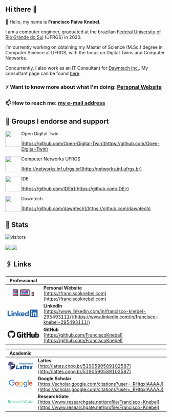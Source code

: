 ## Hi there 👋

💬 Hello, my name is **Francisco Paiva Knebel**.

I am a computer engineer, graduated at the brazilian [Federal University of Rio Grande do Sul](https://ufrgs.br) (UFRGS) in 2020.

I’m currently working on obtaining my Master of Science (M.Sc.) degree in Computer Science at UFRGS, with the focus on Digital Twins and Computer Networks.

Concurrently, I also work as an IT Consultant for [Dawntech Inc.](https://dawntech.dev/). My consultant page can be found [here](https://dawntech.dev/consultants/francisco).

### ⚡ Want to know more about what I'm doing: [Personal Website](https://franciscoknebel.com)

### 📫 How to reach me: <a href="mailto:franciscopaivaknebel@gmail.com">my e-mail address</a>

## 👯 Groups I endorse and support

<img width="50" height="50" align="left" src="https://avatars.githubusercontent.com/u/64329177?s=50&v=4">
Open Digital Twin

[https://github.com/Open-Digital-Twin](https://github.com/Open-Digital-Twin)

<img width="50" height="50" align="left" src="https://avatars.githubusercontent.com/u/3741590?s=50&v=4">
Computer Networks UFRGS

[http://networks.inf.ufrgs.br](http://networks.inf.ufrgs.br)

<img width="50" height="50" align="left" src="https://avatars.githubusercontent.com/u/17241356?s=200&v=4">
IDE

[https://github.com/IDEjr](https://github.com/IDEjr)

<img width="50" height="50" align="left" src="https://avatars.githubusercontent.com/u/23394280?s=200&v=4">
Dawntech

[https://github.com/dawntech](https://github.com/dawntech)

## 🧮 Stats

![visitors](https://visitor-badge.glitch.me/badge?page_id=franciscoknebel.visitor-badge)

<a href="https://github.com/anuraghazra/github-readme-stats">
  <img align="center" src="https://github-readme-stats.vercel.app/api?username=franciscoknebel&show_icons=true&theme=dracula&count_private=true&hide_rank=true&line_height=22" />
</a>
<a href="https://github.com/anuraghazra/convoychat">
  <img align="center" src="https://github-readme-stats.vercel.app/api/top-langs/?username=franciscoknebel&theme=dracula&layout=compact&langs_count=8&count_private=true&hide=SystemVerilog,VHDL" />
</a>

## 🖇 Links

| Professional | |
| --- | --- |
| [![Website](static/website.png)](https://franciscoknebel.com) | **Personal Website** <br> [https://franciscoknebel.com](https://franciscoknebel.com) |
| [![LinkedIn](static/linkedin.png)](https://www.linkedin.com/in/francisco-knebel-295493111/) | **LinkedIn** <br> [https://www.linkedin.com/in/francisco-knebel-295493111/](https://www.linkedin.com/in/francisco-knebel-295493111/) |
| [![GitHub](static/github.png)](https://github.com/FranciscoKnebel) | **GitHub** <br> [https://github.com/FranciscoKnebel](https://github.com/FranciscoKnebel) |

| Academic | |
| --- | --- |
| [![Lattes](static/lattes.png)](http://lattes.cnpq.br/5190590589102587) | **Lattes** <br> [http://lattes.cnpq.br/5190590589102587](http://lattes.cnpq.br/5190590589102587) |
| [![Google Scholar](static/scholar.png)](https://scholar.google.com/citations?user=_RHtqxIAAAAJ) | **Google Scholar** <br> [https://scholar.google.com/citations?user=_RHtqxIAAAAJ](https://scholar.google.com/citations?user=_RHtqxIAAAAJ) |
| [![ResearchGate](static/researchgate.png)](https://www.researchgate.net/profile/Francisco-Knebel) | **ResearchGate** <br> [https://www.researchgate.net/profile/Francisco-Knebel](https://www.researchgate.net/profile/Francisco-Knebel) |

